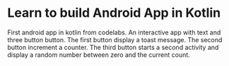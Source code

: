 # Learn to build Android App in Kotlin

First android app in kotlin from codelabs.
An interactive app with text and three button button.
The first button display a toast message.
The second button increment a counter.
The third button starts a second activity and display a random number between zero and the current count.
